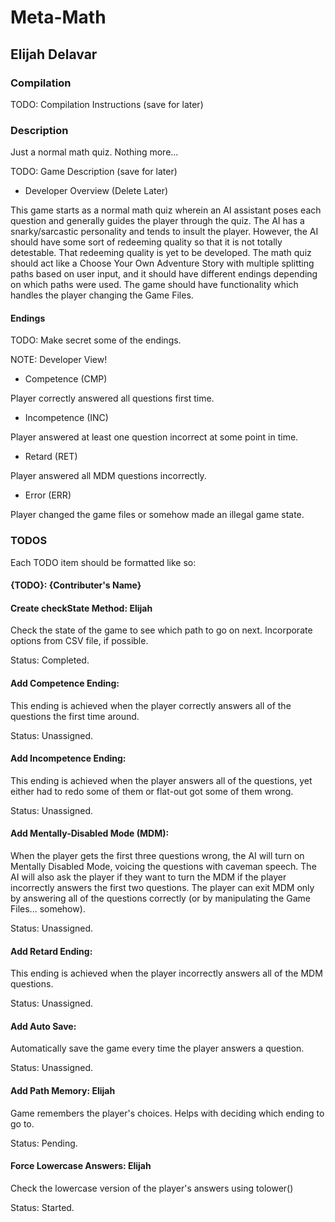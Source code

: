 # Meta-Math

## Elijah Delavar

### Compilation

TODO: Compilation Instructions (save for later)

### Description

Just a normal math quiz.  Nothing more...

TODO: Game Description (save for later)

- Developer Overview (Delete Later)

This game starts as a normal math quiz wherein an AI assistant poses each question
    and generally guides the player through the quiz.
The AI has a snarky/sarcastic personality and tends to insult the player.
However, the AI should have some sort of redeeming quality so that it is 
    not totally detestable.
That redeeming quality is yet to be developed.
The math quiz should act like a Choose Your Own Adventure Story with multiple
    splitting paths based on user input, and it should have different endings
    depending on which paths were used.
The game should have functionality which handles the player changing the Game Files.

#### Endings

TODO: Make secret some of the endings.

NOTE: Developer View!

- Competence    (CMP)

Player correctly answered all questions first time.

- Incompetence  (INC)

Player answered at least one question incorrect at some point in time.

- Retard        (RET)

Player answered all MDM questions incorrectly.

- Error         (ERR)

Player changed the game files or somehow made an illegal game state.

### TODOS

Each TODO item should be formatted like so:
#### {TODO}: {Contributer's Name}

#### Create checkState Method: Elijah

Check the state of the game to see which path to go on next.
Incorporate options from CSV file, if possible.

Status: Completed.

#### Add Competence Ending:

This ending is achieved when the player correctly answers
    all of the questions the first time around.

Status: Unassigned.

#### Add Incompetence Ending:

This ending is achieved when the player answers all of the
    questions, yet either had to redo some of them or
    flat-out got some of them wrong.

Status: Unassigned.

#### Add Mentally-Disabled Mode (MDM):

When the player gets the first three questions wrong,
    the AI will turn on Mentally Disabled Mode,
    voicing the questions with caveman speech.
The AI will also ask the player if they want to turn
    the MDM if the player incorrectly answers the first
    two questions.
The player can exit MDM only by answering all of the
    questions correctly (or by manipulating the Game
    Files... somehow).

Status: Unassigned.

#### Add Retard Ending:

This ending is achieved when the player incorrectly answers
    all of the MDM questions.

Status: Unassigned.

#### Add Auto Save:

Automatically save the game every time the player answers a
    question.

Status: Unassigned.

#### Add Path Memory: Elijah

Game remembers the player's choices.
Helps with deciding which ending to go to.

Status: Pending.

#### Force Lowercase Answers: Elijah

Check the lowercase version of the player's answers using tolower()

Status: Started.
